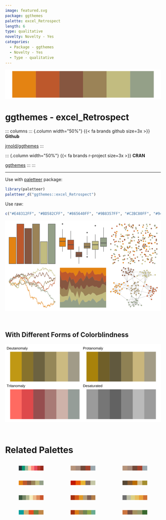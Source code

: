 ```yaml
---
image: featured.svg
package: ggthemes
palette: excel_Retrospect
length: 6
type: qualitative
novelty: Novelty - Yes
categories:
  - Package - ggthemes
  - Novelty - Yes
  - Type - qualitative
---
```


![](featured.svg)

# ggthemes - excel_Retrospect 

::: columns
::: {.column width="50%"}
{{< fa brands github size=3x >}}
**Github**

[jrnold/ggthemes](https://github.com/jrnold/ggthemes)
:::

::: {.column width="50%"}
{{< fa brands r-project size=3x >}}
**CRAN**

[ggthemes](https://CRAN.R-project.org/package=ggthemes)
:::
:::

<hr> 

Use with [paletteer](https://emilhvitfeldt.github.io/paletteer/) package:

```r
library(paletteer)
paletteer_d("ggthemes::excel_Retrospect")
```

Use raw:

```r
c("#E48312FF", "#BD582CFF", "#865640FF", "#9B8357FF", "#C2BC80FF", "#94A088FF")
``` 

![](examples.png) 

  <br>
  
  ## With Different Forms of Colorblindness
  
  ![](colorblind.svg) 

<br>

# Related Palettes

<div class="list" style="display: grid; grid-template-columns: auto auto auto;"> <figure class="figure">
<a href="../../awtools/a_palette/"> <img src="../../awtools/a_palette/featured.svg" style="width: 100%;" class="figure-img"></a>
</figure> <figure class="figure">
<a href="../../ButterflyColors/hamadryas_feronia/"> <img src="../../ButterflyColors/hamadryas_feronia/featured.svg" style="width: 100%;" class="figure-img"></a>
</figure> <figure class="figure">
<a href="../../ButterflyColors/hamadryas_feronia/"> <img src="../../ButterflyColors/hamadryas_feronia/featured.svg" style="width: 100%;" class="figure-img"></a>
</figure> <figure class="figure">
<a href="../../ggthemes/excel_Orange/"> <img src="../../ggthemes/excel_Orange/featured.svg" style="width: 100%;" class="figure-img"></a>
</figure> <figure class="figure">
<a href="../../fishualize/Phractocephalus_hemioliopterus/"> <img src="../../fishualize/Phractocephalus_hemioliopterus/featured.svg" style="width: 100%;" class="figure-img"></a>
</figure> <figure class="figure">
<a href="../../soilpalettes/bangor/"> <img src="../../soilpalettes/bangor/featured.svg" style="width: 100%;" class="figure-img"></a>
</figure> <figure class="figure">
<a href="../../rcartocolor/Fall/"> <img src="../../rcartocolor/Fall/featured.svg" style="width: 100%;" class="figure-img"></a>
</figure> <figure class="figure">
<a href="../../ggthemes/excel_Red/"> <img src="../../ggthemes/excel_Red/featured.svg" style="width: 100%;" class="figure-img"></a>
</figure> <figure class="figure">
<a href="../../ggthemes/excel_Mesh/"> <img src="../../ggthemes/excel_Mesh/featured.svg" style="width: 100%;" class="figure-img"></a>
</figure> <figure class="figure">
<a href="../../wesanderson/AsteroidCity1/"> <img src="../../wesanderson/AsteroidCity1/featured.svg" style="width: 100%;" class="figure-img"></a>
</figure> <figure class="figure">
<a href="../../ggthemes/excel_Wisp/"> <img src="../../ggthemes/excel_Wisp/featured.svg" style="width: 100%;" class="figure-img"></a>
</figure> <figure class="figure">
<a href="../../calecopal/conifer/"> <img src="../../calecopal/conifer/featured.svg" style="width: 100%;" class="figure-img"></a>
</figure> 
</div>
